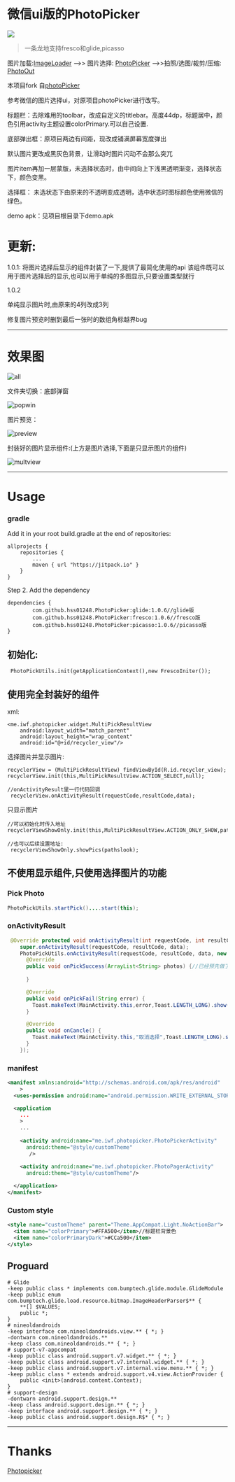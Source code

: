 
# 微信ui版的PhotoPicker

[![](https://jitpack.io/v/glassLake/PhotoPicker.svg)](https://jitpack.io/#glassLake/PhotoPicker)



> 一条龙地支持fresco和glide,picasso

图片加载:[ImageLoader](https://github.com/hss01248/ImageLoader)  -->> 图片选择: [PhotoPicker](https://github.com/hss01248/PhotoPicker)  -->>拍照/选图/裁剪/压缩: [PhotoOut](https://github.com/hss01248/PhotoOut)





本项目fork 自[photoPicker](https://github.com/donglua/PhotoPicker)

参考微信的图片选择ui，对原项目photoPicker进行改写。

标题栏：去除难用的toolbar，改成自定义的titlebar。高度44dp，标题居中，颜色引用activity主题设置colorPrimary.可以自己设置.

底部弹出框：原项目两边有间距，现改成铺满屏幕宽度弹出

默认图片更改成黑灰色背景，让滑动时图片闪动不会那么突兀

图片item再加一层蒙版，未选择状态时，由中间向上下浅黑透明渐变，选择状态下，颜色变黑。

选择框： 未选状态下由原来的不透明变成透明，选中状态时图标颜色使用微信的绿色。



demo apk：见项目根目录下demo.apk


# 更新:

1.0.1: 
将图片选择后显示的组件封装了一下,提供了最简化使用的api
该组件既可以用于图片选择后的显示,也可以用于单纯的多图显示,只要设置类型就行



1.0.2

单纯显示图片时,由原来的4列改成3列

修复图片预览时删到最后一张时的数组角标越界bug



---

# 效果图
 ![all](all.jpg)




文件夹切换：底部弹窗



 ![popwin](popwin.jpg)





图片预览：

 ![preview](preview.jpg)



封装好的图片显示组件:(上方是图片选择,下面是只显示图片的组件)

 ![multview](multview.png)



---

# Usage

### gradle

Add it in your root build.gradle at the end of repositories:

	allprojects {
		repositories {
			...
			maven { url "https://jitpack.io" }
		}
	}
Step 2. Add the dependency

	dependencies {
	        com.github.hss01248.PhotoPicker:glide:1.0.6//glide版
			com.github.hss01248.PhotoPicker:fresco:1.0.6//fresco版
			com.github.hss01248.PhotoPicker:picasso:1.0.6//picasso版
	}


## 初始化:

```
 PhotoPickUtils.init(getApplicationContext(),new FrescoIniter());

```

## 使用完全封装好的组件



xml:

```
<me.iwf.photopicker.widget.MultiPickResultView
    android:layout_width="match_parent"
    android:layout_height="wrap_content"
    android:id="@+id/recycler_view"/>
```

选择图片并显示图片:

```
recyclerView = (MultiPickResultView) findViewById(R.id.recycler_view);
recyclerView.init(this,MultiPickResultView.ACTION_SELECT,null);

//onActivityResult里一行代码回调
 recyclerView.onActivityResult(requestCode,resultCode,data);
```



只显示图片

```
//可以初始化时传入地址
recyclerViewShowOnly.init(this,MultiPickResultView.ACTION_ONLY_SHOW,pathslook);

//也可以后续设置地址:
 recyclerViewShowOnly.showPics(pathslook);
```



## 不使用显示组件,只使用选择图片的功能

### Pick Photo

```java
PhotoPickUtils.startPick()....start(this);
```

### 

### onActivityResult
```java
 @Override protected void onActivityResult(int requestCode, int resultCode, Intent data) {
    super.onActivityResult(requestCode, resultCode, data);
    PhotoPickUtils.onActivityResult(requestCode, resultCode, data, new 		PhotoPickUtils.PickHandler() {
      @Override
      public void onPickSuccess(ArrayList<String> photos) {//已经预先做了null或size为0的判断
       
      }

      @Override
      public void onPickFail(String error) {
        Toast.makeText(MainActivity.this,error,Toast.LENGTH_LONG).show();
      }

      @Override
      public void onCancle() {
        Toast.makeText(MainActivity.this,"取消选择",Toast.LENGTH_LONG).show();
      }
    });
```

### manifest
```xml
<manifest xmlns:android="http://schemas.android.com/apk/res/android"
    >
  <uses-permission android:name="android.permission.WRITE_EXTERNAL_STORAGE"/>

  <application
    ...
    >
    ...
    
    <activity android:name="me.iwf.photopicker.PhotoPickerActivity"
      android:theme="@style/customTheme" 
       />

    <activity android:name="me.iwf.photopicker.PhotoPagerActivity"
      android:theme="@style/customTheme"/>
    
  </application>
</manifest>
```
### Custom style
```xml
<style name="customTheme" parent="Theme.AppCompat.Light.NoActionBar">
  <item name="colorPrimary">#FFA500</item>//标题栏背景色
  <item name="colorPrimaryDark">#CCa500</item>
</style>
```





## Proguard

```
# Glide
-keep public class * implements com.bumptech.glide.module.GlideModule
-keep public enum com.bumptech.glide.load.resource.bitmap.ImageHeaderParser$** {
    **[] $VALUES;
    public *;
}
# nineoldandroids
-keep interface com.nineoldandroids.view.** { *; }
-dontwarn com.nineoldandroids.**
-keep class com.nineoldandroids.** { *; }
# support-v7-appcompat
-keep public class android.support.v7.widget.** { *; }
-keep public class android.support.v7.internal.widget.** { *; }
-keep public class android.support.v7.internal.view.menu.** { *; }
-keep public class * extends android.support.v4.view.ActionProvider {
    public <init>(android.content.Context);
}
# support-design
-dontwarn android.support.design.**
-keep class android.support.design.** { *; }
-keep interface android.support.design.** { *; }
-keep public class android.support.design.R$* { *; }
```

---

# Thanks 

[Photopicker](https://github.com/donglua/PhotoPicker)

